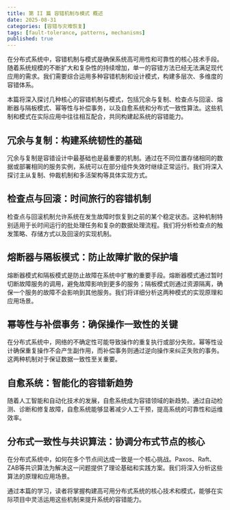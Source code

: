```yaml
---
title: 第 II 篇 容错机制与模式 概述
date: 2025-08-31
categories: [容错与灾难恢复]
tags: [fault-tolerance, patterns, mechanisms]
published: true
---
```


在分布式系统中，容错机制与模式是确保系统高可用性和可靠性的核心技术手段。随着系统规模的不断扩大和复杂性的持续增加，单一的容错方法已经无法满足现代应用的需求。我们需要综合运用多种容错机制和设计模式，构建多层次、多维度的容错体系。

本篇将深入探讨几种核心的容错机制与模式，包括冗余与复制、检查点与回滚、熔断器与隔板模式、幂等性与补偿事务，以及自愈系统和分布式一致性算法。这些机制和模式在实际应用中往往相互配合，共同构建起系统的容错能力。

## 冗余与复制：构建系统韧性的基础

冗余与复制是容错设计中最基础也是最重要的机制。通过在不同位置存储相同的数据或部署相同的服务实例，系统可以在部分组件失效时继续正常运行。我们将深入探讨主从复制、仲裁机制和多活架构等具体实现方式。

## 检查点与回滚：时间旅行的容错机制

检查点与回滚机制允许系统在发生故障时恢复到之前的某个稳定状态。这种机制特别适用于长时间运行的批处理任务和复杂的数据处理流程。我们将分析检查点的触发策略、存储方式以及回滚的实现机制。

## 熔断器与隔板模式：防止故障扩散的保护墙

熔断器模式和隔板模式是防止故障在系统中扩散的重要手段。熔断器模式通过暂时切断故障服务的调用，避免故障影响到更多的服务；隔板模式则通过资源隔离，确保一个服务的故障不会影响到其他服务。我们将详细分析这两种模式的实现原理和应用场景。

## 幂等性与补偿事务：确保操作一致性的关键

在分布式系统中，网络的不确定性可能导致操作的重复执行或部分失败。幂等性设计确保重复操作不会产生副作用，而补偿事务则通过逆向操作来纠正失败的事务。这两种机制对于保证数据一致性至关重要。

## 自愈系统：智能化的容错新趋势

随着人工智能和自动化技术的发展，自愈系统成为容错领域的新趋势。通过自动检测、诊断和修复故障，自愈系统能够显著减少人工干预，提高系统的可靠性和运维效率。

## 分布式一致性与共识算法：协调分布式节点的核心

在分布式系统中，如何在多个节点间达成一致是一个核心挑战。Paxos、Raft、ZAB等共识算法为解决这一问题提供了理论基础和实践方案。我们将深入分析这些算法的原理和应用场景。

通过本篇的学习，读者将掌握构建高可用分布式系统的核心技术和模式，能够在实际项目中灵活运用这些机制来提升系统的容错能力。